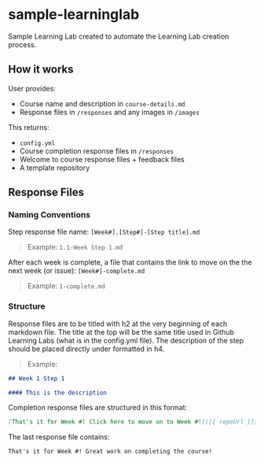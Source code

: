# sample-learninglab
Sample Learning Lab created to automate the Learning Lab creation process.

## How it works

User provides:
* Course name and description in `course-details.md`
* Response files in `/responses` and any images in `/images`

This returns:
* `config.yml`
* Course completion response files in `/responses`
* Welcome to course response files + feedback files
* A template repository

## Response Files

### Naming Conventions
Step response file name: `[Week#].[Step#]-[Step title].md`

> Example: `1.1-Week Step 1.md`

After each week is complete, a file that contains the link to move on the the next week (or issue): `[Week#]-complete.md`

> Example: `1-complete.md`

### Structure

Response files are to be titled with h2 at the very beginning of each markdown file. The title at the top will be the same title used in Github Learning Labs (what is in the config.yml file). The description of the step should be placed directly under formatted in h4.

> Example:
```md
## Week 1 Step 1

#### This is the description
```

Completion response files are structured in this format: 
```md
[That's it for Week #! Click here to move on to Week #!]({{ repoUrl }}/issues/#)
```

The last response file contains:
```md
That's it for Week #! Great work on completing the course!
```
